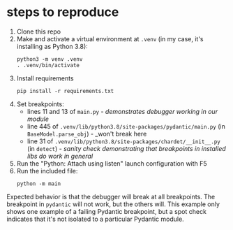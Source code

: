 # steps to reproduce

1. Clone this repo
1. Make and activate a virtual environment at `.venv` (in my case, it's installing as Python 3.8):
   ```
   python3 -m venv .venv
   . .venv/bin/activate
   ```
1. Install requirements
   ```
   pip install -r requirements.txt
   ```
1. Set breakpoints:
   - lines 11 and 13 of `main.py` - _demonstrates debugger working in our module_
   - line 445 of `.venv/lib/python3.8/site-packages/pydantic/main.py` (in `BaseModel.parse_obj`) - _won't break here
   - line 31 of `.venv/lib/python3.8/site-packages/chardet/__init__.py` (in `detect`) - _sanity check demonstrating that breakpoints in installed libs do work in general_
1. Run the "Python: Attach using listen" launch configuration with F5
1. Run the included file:
   ```
   python -m main
   ```

Expected behavior is that the debugger will break at all breakpoints.  The breakpoint in `pydantic` will not work, but the others will.  This example only shows one example of a failing Pydantic breakpoint, but a spot check indicates that it's not isolated to a particular Pydantic module.
